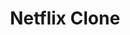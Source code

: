 ---
title: Netflix Clone 
description: This is a netflix clone made with React.Js
link: https://netflix-clone-4fbe7.web.app/
tech stack:
  - ReactJs
  - HTML5
  - CSS3
github profile link: https://github.com/heyujjwal/
---